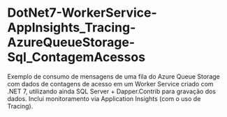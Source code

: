 # DotNet7-WorkerService-AppInsights_Tracing-AzureQueueStorage-Sql_ContagemAcessos
Exemplo de consumo de mensagens de uma fila do Azure Queue Storage com dados de contagens de acesso em um Worker Service criado com .NET 7, utilizando ainda SQL Server + Dapper.Contrib para gravação dos dados. Inclui monitoramento via Application Insights (com o uso de Tracing).
